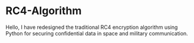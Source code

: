 # RC4-Algorithm
Hello, I have redesigned the traditional RC4 encryption algorithm using Python for securing confidential data in space and military communication.

